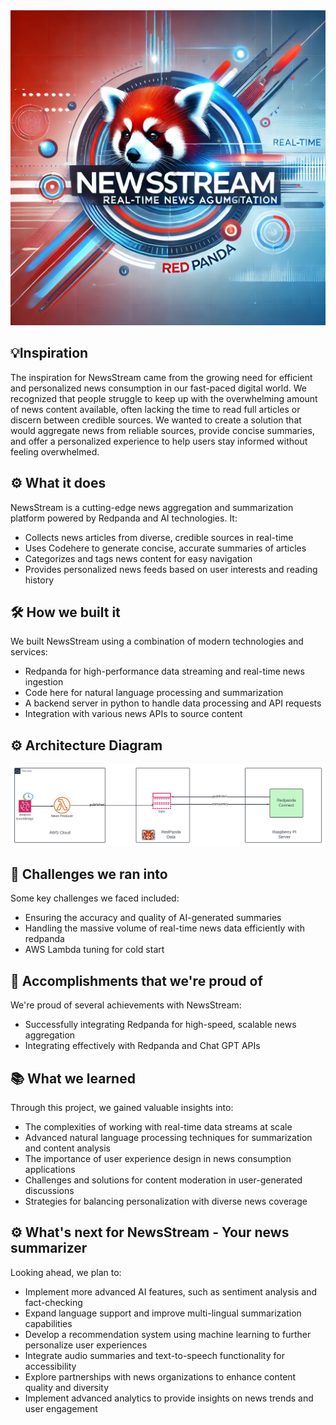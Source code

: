 
<img src="./docs/image.webp">

## 💡Inspiration
The inspiration for NewsStream came from the growing need for efficient and personalized news consumption in our fast-paced digital world. We recognized that people struggle to keep up with the overwhelming amount of news content available, often lacking the time to read full articles or discern between credible sources. We wanted to create a solution that would aggregate news from reliable sources, provide concise summaries, and offer a personalized experience to help users stay informed without feeling overwhelmed.

## ⚙ What it does
NewsStream is a cutting-edge news aggregation and summarization platform powered by Redpanda and AI technologies. It:
- Collects news articles from diverse, credible sources in real-time
- Uses Codehere to generate concise, accurate summaries of articles
- Categorizes and tags news content for easy navigation
- Provides personalized news feeds based on user interests and reading history

## 🛠 How we built it
We built NewsStream using a combination of modern technologies and services:
- Redpanda for high-performance data streaming and real-time news ingestion
- Code here for natural language processing and summarization
- A backend server in python to handle data processing and API requests
- Integration with various news APIs to source content

## ⚙ Architecture Diagram

<img src="./docs/architecture.png">

## 💪 Challenges we ran into
Some key challenges we faced included:
- Ensuring the accuracy and quality of AI-generated summaries
- Handling the massive volume of real-time news data efficiently with redpanda
-  AWS Lambda tuning for cold start

## 📌 Accomplishments that we're proud of
We're proud of several achievements with NewsStream:
- Successfully integrating Redpanda for high-speed, scalable news aggregation
- Integrating effectively with Redpanda and Chat GPT APIs

## 📚 What we learned
Through this project, we gained valuable insights into:
- The complexities of working with real-time data streams at scale
- Advanced natural language processing techniques for summarization and content analysis
- The importance of user experience design in news consumption applications
- Challenges and solutions for content moderation in user-generated discussions
- Strategies for balancing personalization with diverse news coverage

## ⚙ What's next for NewsStream - Your news summarizer
Looking ahead, we plan to:
- Implement more advanced AI features, such as sentiment analysis and fact-checking
- Expand language support and improve multi-lingual summarization capabilities
- Develop a recommendation system using machine learning to further personalize user experiences
- Integrate audio summaries and text-to-speech functionality for accessibility
- Explore partnerships with news organizations to enhance content quality and diversity
- Implement advanced analytics to provide insights on news trends and user engagement